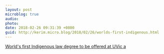 ```yaml
---
layout: post
microblog: true
audio: 
photo: 
date: 2018-02-26 09:31:39 +0800
guid: http://kerim.micro.blog/2018/02/26/worlds-first-indigenous.html
---
```

[World's first Indigenous law degree to be offered at UVic a](http://www.uvic.ca/news/topics/2018+jid-indigenous-law+media-release)
